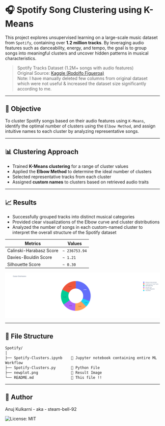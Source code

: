# 🎧 Spotify Song Clustering using K-Means

This project explores unsupervised learning on a large-scale music dataset from `Spotify`, containing over **1.2 million tracks**. By leveraging audio features such as danceability, energy, and tempo, the goal is to group songs into meaningful clusters and uncover hidden patterns in musical characteristics.

> Spotify Tracks Dataset (1.2M+ songs with audio features)<br>
> Original Source: <a href="https://www.kaggle.com/datasets/rodolfofigueroa/spotify-12m-songs">Kaggle (Rodolfo Figueroa)</a><br>
> Note: I have manually deleted few columns from original dataset which were not useful & increased the dataset size significantly according to me.

---

## 📌 Objective

To cluster Spotify songs based on their audio features using `K-Means`, identify the optimal number of clusters using the `Elbow Method`, and assign intuitive names to each cluster by analyzing representative songs.

---

## 📊 Clustering Approach

- Trained **K-Means clustering** for a range of cluster values
- Applied the **Elbow Method** to determine the ideal number of clusters
- Selected representative tracks from each cluster
- Assigned **custom names** to clusters based on retrieved audio traits

---

## 📈 Results

- Successfully grouped tracks into distinct musical categories
- Provided clear visualizations of the Elbow curve and cluster distributions
- Analyzed the number of songs in each custom-named cluster to interpret the overall structure of the Spotify dataset

| Metrics | Values |
|---------|--------|
|Calinski-Harabasz Score|`~ 236753.94`|
|Davies-Bouldin Score|`~ 1.21`|
|Silhouette Score|`~ 0.30`|

<img src='https://github.com/steam-bell-92/Spotify/blob/main/newplot.png'>

---

## 📁 File Structure

```
Spotify/
│
├── Spotify-Clusters.ipynb    🔹 Jupyter notebook containing entire ML Workflow
├── Spotify-Clusters.py       🔹 Python File
├── newplot.png               🔹 Result Image
└── README.md                 🔹 This file !!
```

---

## 👤 Author
Anuj Kulkarni - aka - steam-bell-92

![License: MIT](https://img.shields.io/badge/License-MIT-yellow.svg)
